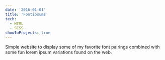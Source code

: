 ```yaml
---
date: '2016-01-01'
title: 'Fontipsums'
tech:
  - HTML
  - SCSS
showInProjects: true
---
```


Simple website to display some of my favorite font pairings combined with some fun lorem ipsum variations found on the web.
